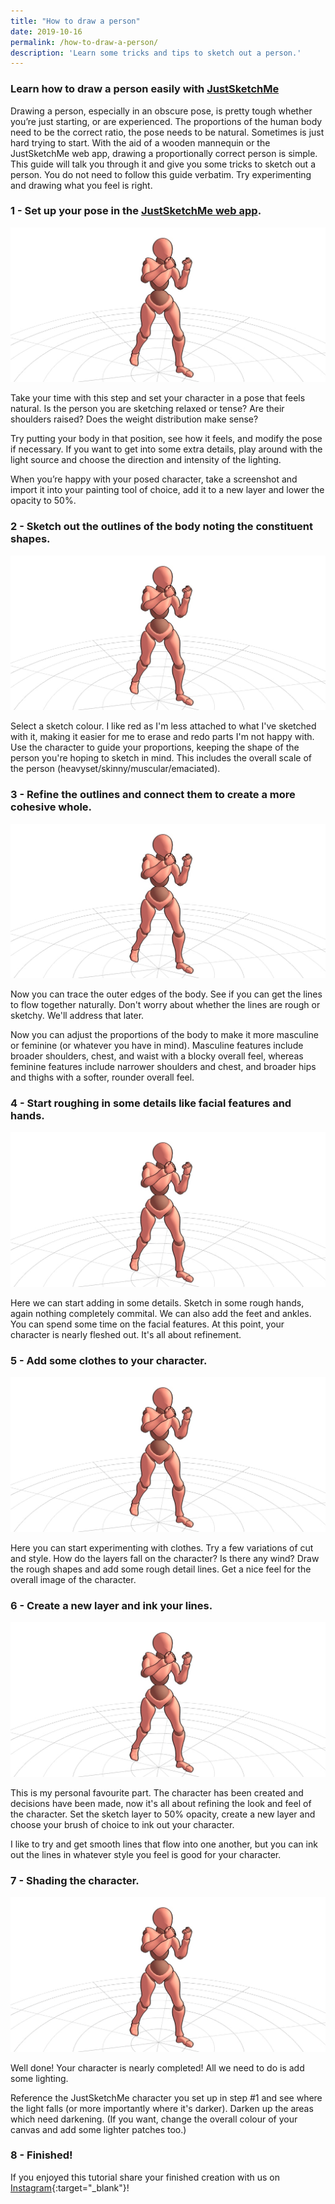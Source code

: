 ```yaml
---
title: "How to draw a person"
date: 2019-10-16
permalink: /how-to-draw-a-person/
description: 'Learn some tricks and tips to sketch out a person.'
---
```


### Learn how to draw a person easily with [JustSketchMe](/)

Drawing a person, especially in an obscure pose, is pretty tough whether you’re just starting, or are experienced. The proportions of the human body need to be the correct ratio, the pose needs to be natural. Sometimes is just hard trying to start. With the aid of a wooden mannequin or the JustSketchMe web app, drawing a proportionally correct person is simple. This guide will talk you through it and give you some tricks to sketch out a person. You do not need to follow this guide verbatim. Try experimenting and drawing what you feel is right.

### 1 - Set up your pose in the [JustSketchMe web app](/).

![Fight](/images/screenshots/fight.jpg)

Take your time with this step and set your character in a pose that feels natural. Is the person you are sketching relaxed or tense? Are their shoulders raised? Does the weight distribution make sense?

Try putting your body in that position, see how it feels, and modify the pose if necessary. If you want to get into some extra details, play around with the light source and choose the direction and intensity of the lighting.

When you’re happy with your posed character, take a screenshot and import it into your painting tool of choice, add it to a new layer and lower the opacity to 50%.


### 2 - Sketch out the outlines of the body noting the constituent shapes.

![Fight](/images/screenshots/fight.jpg)

Select a sketch colour. I like red as I'm less attached to what I've sketched with it, making it easier for me to erase and redo parts I'm not happy with.
Use the character to guide your proportions, keeping the shape of the person you're hoping to sketch in mind. This includes the overall scale of the person (heavyset/skinny/muscular/emaciated).

### 3 - Refine the outlines and connect them to create a more cohesive whole.

![Fight](/images/screenshots/fight.jpg)

Now you can trace the outer edges of the body. See if you can get the lines to flow together naturally. Don't worry about whether the lines are rough or sketchy. We'll address that later.

Now you can adjust the proportions of the body to make it more masculine or feminine (or whatever you have in mind). Masculine features include broader shoulders, chest, and waist with a blocky overall feel, whereas feminine features include narrower shoulders and chest, and broader hips and thighs with a softer, rounder overall feel. 

### 4 - Start roughing in some details like facial features and hands.

![Fight](/images/screenshots/fight.jpg)

Here we can start adding in some details. Sketch in some rough hands, again nothing completely commital. We can also add the feet and ankles. You can spend some time on the facial features. At this point, your character is nearly fleshed out. It's all about refinement. 

### 5 - Add some clothes to your character.

![Fight](/images/screenshots/fight.jpg)

Here you can start experimenting with clothes. Try a few variations of cut and style. How do the layers fall on the character? Is there any wind? Draw the rough shapes and add some rough detail lines. Get a nice feel for the overall image of the character. 

### 6 - Create a new layer and ink your lines.

![Fight](/images/screenshots/fight.jpg)

This is my personal favourite part. The character has been created and decisions have been made, now it's all about refining the look and feel of the character. Set the sketch layer to 50% opacity, create a new layer and choose your brush of choice to ink out your character. 

I like to try and get smooth lines that flow into one another, but you can ink out the lines in whatever style you feel is good for your character. 

### 7 - Shading the character.

![Fight](/images/screenshots/fight.jpg)

Well done! Your character is nearly completed! All we need to do is add some lighting. 

Reference the JustSketchMe character you set up in step #1 and see where the light falls (or more importantly where it's darker). Darken up the areas which need darkening. (If you want, change the overall colour of your canvas and add some lighter patches too.)

### 8 - Finished!

If you enjoyed this tutorial share your finished creation with us on [Instagram](https://instagram.com/justsketch.me){:target="_blank"}!